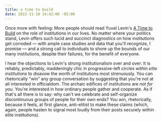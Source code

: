 ```yaml
---
title: a time to build
date: 2022-11-10 14:42:00 -05:00
---
```


Once more with feeling: More people should read Yuval Levin's [A Time to Build](https://www.basicbooks.com/titles/yuval-levin/a-time-to-build/9781541699281/) on the role of institutions in our lives. No matter where your politics stand, Levin offers such lucid and succinct diagnostics on how institutions get corroded — with ample case studies and data that you'll recognize, I promise — and a strong call to individuals to shore up the bounds of our many institutions, despite their failures, for the benefit of everyone. 

I hear the objections to Levin's strong institutionalism over and over: It is reliably, predictably, maddeningly chic in progressive-left circles *within elite institutions* to disavow the worth of institutions most strenuously. You can rhetorically "win" any group conversation by suggesting that you're not at all interested in officialdom. The archaic edifices of institutions are *not for you*. You're interested in how ordinary people gather and cooperate. As if that's all there is to say: why can't we celebrate and self-organize discontinuous groups of people for their own ends? You win, rhetorically, because it feels, at first glance, anti-elitist to make these claims (which, again, people hasten to signal most loudly from their posts securely *within* elite institutions). 

